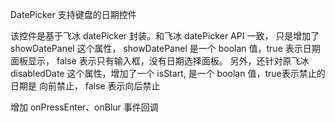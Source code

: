 DatePicker  支持键盘的日期控件

该控件是基于飞冰 datePicker 封装。和飞冰 datePicker API 一致，
只是增加了 showDatePanel  这个属性，
showDatePanel 是一个 boolan 值，true 表示日期面板显示， false 表示只有输入框，没有日期选择面板。
另外，还针对原飞冰 disabledDate  这个属性，增加了一个 isStart, 是一个 boolan 值，true表示禁止的日期是 向前禁止， false 表示向后禁止

增加 onPressEnter、onBlur 事件回调